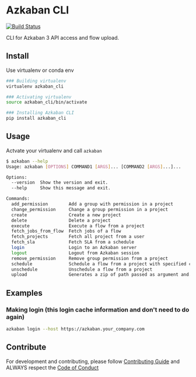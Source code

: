 # Azkaban CLI
[![Build Status](https://travis-ci.com/globocom/azkaban-cli.svg?branch=master)](https://travis-ci.com/globocom/azkaban-cli)

CLI for Azkaban 3 API access and flow upload.

## Install

Use virtualenv or conda env
```sh
### Building virtualenv
virtualenv azkaban_cli

### Activating virtualenv
source azkaban_cli/bin/activate

### Installing Azkaban CLI
pip install azkaban_cli
```

## Usage

Actvate your virtualenv and call ```azkaban```

```sh
$ azkaban --help
Usage: azkaban [OPTIONS] COMMAND1 [ARGS]... [COMMAND2 [ARGS]...]...

Options:
  --version  Show the version and exit.
  --help     Show this message and exit.

Commands:
  add_permission        Add a group with permission in a project
  change_permission     Change a group permission in a project
  create                Create a new project
  delete                Delete a project
  execute               Execute a flow from a project
  fetch_jobs_from_flow  Fetch jobs of a flow
  fetch_projects        Fetch all project from a user
  fetch_sla             Fetch SLA from a schedule
  login                 Login to an Azkaban server
  logout                Logout from Azkaban session
  remove_permission     Remove group permission from a project
  schedule              Schedule a flow from a project with specified cron...
  unschedule            Unschedule a flow from a project
  upload                Generates a zip of path passed as argument and...
```

## Examples

### Making login (this login cache information and don't need to do again)

```sh
azkaban login --host https://azkaban.your_company.com
```

## Contribute

For development and contributing, please follow [Contributing Guide](https://github.com/globocom/azkaban-cli/blob/master/CONTRIBUTING.md) and ALWAYS respect the [Code of Conduct](https://github.com/globocom/azkaban-cli/blob/master/CODE_OF_CONDUCT.md)
